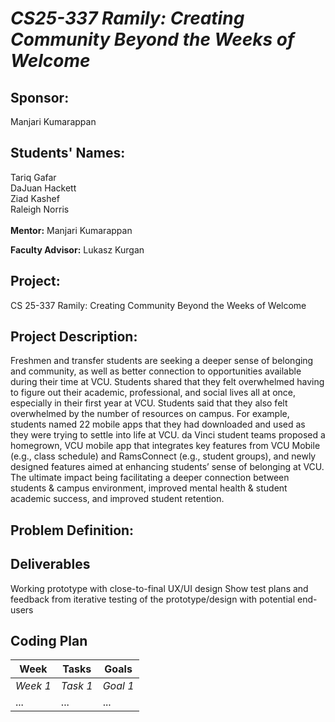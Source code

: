 # *CS25-337 Ramily: Creating Community Beyond the Weeks of Welcome*
## **Sponsor:**
Manjari Kumarappan
## **Students' Names:**
Tariq Gafar<br />
DaJuan Hackett<br />
Ziad Kashef<br />
Raleigh Norris <br />
<br />
**Mentor:**
Manjari Kumarappan<br />

**Faculty Advisor:**
Lukasz Kurgan
## **Project:**
CS 25-337 Ramily: Creating Community Beyond the Weeks of Welcome
## **Project Description:**
Freshmen and transfer students are seeking a deeper sense of belonging and community, as well as better connection to opportunities available during their time at VCU. Students shared that they felt overwhelmed having to figure out their academic, professional, and social lives all at once, especially in their first year at VCU. Students said that they also felt overwhelmed by the number of resources on campus. For example, students named 22 mobile apps that they had downloaded and used as they were trying to settle into life at VCU. da Vinci student teams proposed a homegrown, VCU mobile app that integrates key features from VCU Mobile (e.g., class schedule) and RamsConnect (e.g., student groups), and newly designed features aimed at enhancing students’ sense of belonging at VCU. The ultimate impact being facilitating a deeper connection between students & campus environment, improved mental health & student academic success, and improved student retention.
## **Problem Definition:**

## **Deliverables**
Working prototype with close-to-final UX/UI design
Show test plans and feedback from iterative testing of the prototype/design with potential end-users
## **Coding Plan**

| Week | Tasks | Goals |
|------|-------|-------|
| _Week 1_ | _Task 1_ | _Goal 1_ |
| ... | ... | ... |
